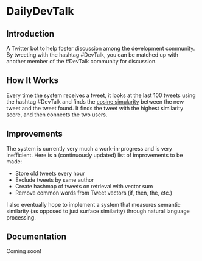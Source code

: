 # DailyDevTalk

## Introduction
A Twitter bot to help foster discussion among the development community. By tweeting with the hashtag #DevTalk, you can be matched up with another member of the #DevTalk community for discussion.

## How It Works
Every time the system receives a tweet, it looks at the last 100 tweets using the hashtag #DevTalk and finds the [cosine simularity](http://stackoverflow.com/questions/15173225/how-to-calculate-cosine-similarity-given-2-sentence-strings-python) between the new tweet and the tweet found. It finds the tweet with the highest similarity score, and then connects the two users.

## Improvements
The system is currently very much a work-in-progress and is very inefficient. Here is a (continuously updated) list of improvements to be made:
 - Store old tweets every hour
 - Exclude tweets by same author
 - Create hashmap of tweets on retrieval with vector sum
 - Remove common words from Tweet vectors (if, then, the, etc.)

I also eventually hope to implement a system that measures semantic similarity (as opposed to just surface similarity) through natural language processing.

## Documentation
Coming soon!